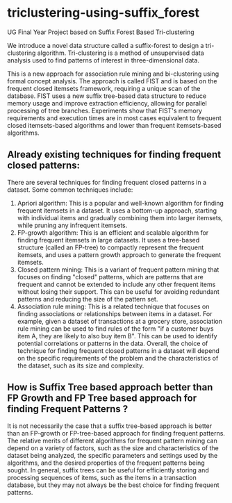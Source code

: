 # triclustering-using-suffix_forest
UG Final Year Project based on Suffix Forest Based Tri-clustering

We introduce a novel data structure called a suffix-forest to design a tri-clustering algorithm. Tri-clustering is a method of unsupervised data analysis used to find patterns of interest in three-dimensional data.

This is a new approach for association rule mining and bi-clustering using formal concept analysis. The approach is called FIST and is based on the frequent closed itemsets framework, requiring a unique scan of the database. FIST uses a new suffix tree-based data structure to reduce memory usage and improve extraction efficiency, allowing for parallel processing of tree branches. Experiments show that FIST's memory requirements and execution times are in most cases equivalent to frequent closed itemsets-based algorithms and lower than frequent itemsets-based algorithms.


## Already existing techniques for finding frequent closed patterns:
There are several techniques for finding frequent closed patterns in a dataset. Some common techniques include:
1.	Apriori algorithm: This is a popular and well-known algorithm for finding frequent itemsets in a dataset. It uses a bottom-up approach, starting with individual items and gradually combining them into larger itemsets, while pruning any infrequent itemsets.
2.	FP-growth algorithm: This is an efficient and scalable algorithm for finding frequent itemsets in large datasets. It uses a tree-based structure (called an FP-tree) to compactly represent the frequent itemsets, and uses a pattern growth approach to generate the frequent itemsets.
3.	Closed pattern mining: This is a variant of frequent pattern mining that focuses on finding "closed" patterns, which are patterns that are frequent and cannot be extended to include any other frequent items without losing their support. This can be useful for avoiding redundant patterns and reducing the size of the pattern set.
4.	Association rule mining: This is a related technique that focuses on finding associations or relationships between items in a dataset. For example, given a dataset of transactions at a grocery store, association rule mining can be used to find rules of the form "if a customer buys item A, they are likely to also buy item B". This can be used to identify potential correlations or patterns in the data.
Overall, the choice of technique for finding frequent closed patterns in a dataset will depend on the specific requirements of the problem and the characteristics of the dataset, such as its size and complexity.

## How is Suffix Tree based approach better than FP Growth and FP Tree based approach for finding Frequent Patterns ? 
It is not necessarily the case that a suffix tree-based approach is better than an FP-growth or FP-tree-based approach for finding frequent patterns. The relative merits of different algorithms for frequent pattern mining can depend on a variety of factors, such as the size and characteristics of the dataset being analyzed, the specific parameters and settings used by the algorithms, and the desired properties of the frequent patterns being sought. In general, suffix trees can be useful for efficiently storing and processing sequences of items, such as the items in a transaction database, but they may not always be the best choice for finding frequent patterns.

